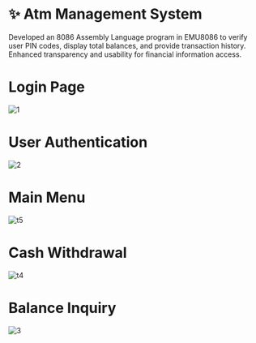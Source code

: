 # ✨ Atm Management System
Developed an 8086 Assembly Language program in EMU8086 to verify user PIN codes, display total balances, and provide 
transaction history. Enhanced transparency and usability for financial information access.

# Login Page
![1](https://github.com/user-attachments/assets/f472773f-d605-4bb2-a2f4-1aa56737230e)
# User Authentication
![2](https://github.com/user-attachments/assets/a46f3b6c-69d1-4c0a-bfbf-0adc6310ed79)
# Main Menu
![t5](https://github.com/user-attachments/assets/7395ba91-36f7-42a9-a506-f1fdc886ce74)
# Cash Withdrawal
![t4](https://github.com/user-attachments/assets/7b7f69e5-7108-48db-94d7-e0ab07c80996)
# Balance Inquiry
![3](https://github.com/user-attachments/assets/d0d16032-0700-4489-a5c7-69a95825d3d3)
